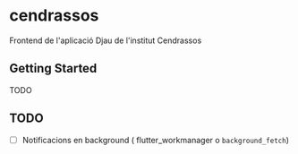 # cendrassos

Frontend de l'aplicació Djau de l'institut Cendrassos

## Getting Started

TODO

## TODO

- [ ] Notificacions en background ( flutter_workmanager o `background_fetch`)
